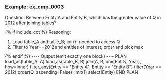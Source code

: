 ### Example: ex_cmp_0003
Question:
Between Entity A and Entity B, which has the greater value of Q in 2012 after joining tables?

{% if include_cot %}
Reasoning:
1) Load table_A and table_B; join if needed to access Q
2) Filter to Year==2012 and entities of interest; order and pick max

{% endif %}
---- Output (emit exactly one block) ----
PLAN
load_as(table_A, A)
load_as(table_B, B)
join(A, B, on=[Entity, Year], how=inner)
filter_any(Entity == "Entity A"; Entity == "Entity B")
filter(Year == 2012)
order(Q, ascending=False)
limit(1)
select(Entity)
END PLAN

